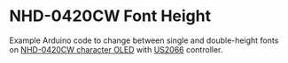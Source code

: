 # NHD-0420CW Font Height
Example Arduino code to change between single and double-height fonts on [NHD-0420CW character OLED](https://www.newhavendisplay.com/nhd0420cwab3-p-8038.html) with [US2066](https://www.newhavendisplay.com/resources_dataFiles/datasheets/OLEDs/US2066.pdf) controller.
